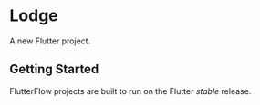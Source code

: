 # Lodge

A new Flutter project.

## Getting Started

FlutterFlow projects are built to run on the Flutter _stable_ release.
